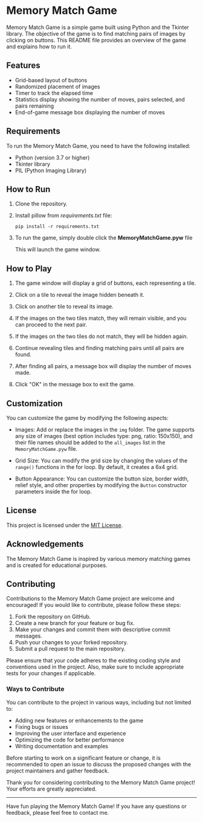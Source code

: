# Memory Match Game

Memory Match Game is a simple game built using Python and the Tkinter library. The objective of the game is to find matching pairs of images by clicking on buttons. This README file provides an overview of the game and explains how to run it.

## Features

- Grid-based layout of buttons
- Randomized placement of images
- Timer to track the elapsed time
- Statistics display showing the number of moves, pairs selected, and pairs remaining
- End-of-game message box displaying the number of moves

## Requirements

To run the Memory Match Game, you need to have the following installed:

- Python (version 3.7 or higher)
- Tkinter library
- PIL (Python Imaging Library)

## How to Run

1. Clone the repository.

2. Install pillow from *requirements.txt* file:
	
	```
	pip install -r requirements.txt 
	```

3. To run the game, simply double click the **MemoryMatchGame.pyw** file

   This will launch the game window.

## How to Play

1. The game window will display a grid of buttons, each representing a tile.

2. Click on a tile to reveal the image hidden beneath it.

3. Click on another tile to reveal its image.

4. If the images on the two tiles match, they will remain visible, and you can proceed to the next pair.

5. If the images on the two tiles do not match, they will be hidden again.

6. Continue revealing tiles and finding matching pairs until all pairs are found.

7. After finding all pairs, a message box will display the number of moves made.

8. Click "OK" in the message box to exit the game.


## Customization

You can customize the game by modifying the following aspects:

- Images: Add or replace the images in the `img` folder. The game supports any size of images (best option includes type: png, ratio: 150x150), and their file names should be added to the `all_images` list in the `MemoryMatchGame.pyw` file.

- Grid Size: You can modify the grid size by changing the values of the `range()` functions in the for loop. By default, it creates a 6x4 grid.

- Button Appearance: You can customize the button size, border width, relief style, and other properties by modifying the `Button` constructor parameters inside the for loop.

## License

This project is licensed under the [MIT License](LICENSE).

## Acknowledgements

The Memory Match Game is inspired by various memory matching games and is created for educational purposes.


## Contributing

Contributions to the Memory Match Game project are welcome and encouraged! If you would like to contribute, please follow these steps:

1. Fork the repository on GitHub.
2. Create a new branch for your feature or bug fix.
3. Make your changes and commit them with descriptive commit messages.
4. Push your changes to your forked repository.
5. Submit a pull request to the main repository.

Please ensure that your code adheres to the existing coding style and conventions used in the project. Also, make sure to include appropriate tests for your changes if applicable.

### Ways to Contribute

You can contribute to the project in various ways, including but not limited to:

- Adding new features or enhancements to the game
- Fixing bugs or issues
- Improving the user interface and experience
- Optimizing the code for better performance
- Writing documentation and examples

Before starting to work on a significant feature or change, it is recommended to open an issue to discuss the proposed changes with the project maintainers and gather feedback.

Thank you for considering contributing to the Memory Match Game project! Your efforts are greatly appreciated.

---
Have fun playing the Memory Match Game! If you have any questions or feedback, please feel free to contact me.